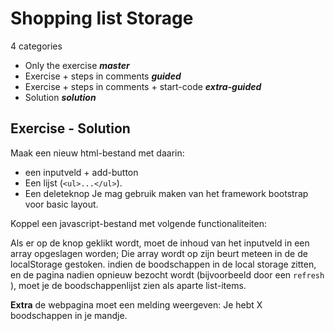 # Shopping list Storage

4 categories

- Only the exercise ***master***
- Exercise + steps in comments ***guided***
- Exercise + steps in comments + start-code ***extra-guided***
- Solution ***solution***


## Exercise - Solution

Maak een nieuw html-bestand met daarin:

- een inputveld + add-button
- Een lijst (`<ul>...</ul>`).
- Een deleteknop
Je mag gebruik maken van het framework bootstrap voor basic layout. 

Koppel een javascript-bestand met volgende functionaliteiten:

Als er op de knop geklikt wordt, moet de inhoud van het inputveld in een array opgeslagen worden;
Die array wordt op zijn beurt meteen in de de localStorage gestoken.
indien de boodschappen in de local storage zitten, en de pagina nadien opnieuw bezocht wordt (bijvoorbeeld door een `refresh` ), moet je de boodschappenlijst zien als aparte list-items.

**Extra**
de webpagina moet een melding weergeven: Je hebt X boodschappen in je mandje.